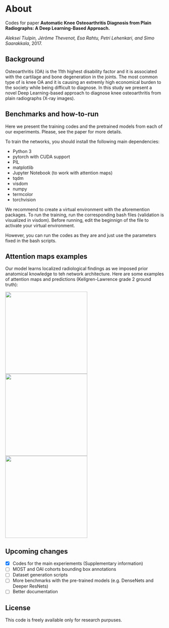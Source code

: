 # About
Codes for paper **Automatic Knee Osteoarthritis Diagnosis from Plain Radiographs: A Deep Learning-Based Approach.**

*Aleksei Tiulpin, Jérôme Thevenot, Esa Rahtu, Petri Lehenkari, and Simo Saarakkala*, 2017.

## Background

Osteoarthritis (OA) is the 11th highest disability factor and it is associated with the cartilage and bone degeneration in the joints. The most common type of is knee OA and it is causing an extremly high economical burden to the society while being difficult to diagnose. In this study we present a novel Deep Learning-based approach to diagnose knee osteoarthritis from plain radiographs (X-ray images). 

## Benchmarks and how-to-run

Here we present the training codes and the pretrained models from each of our experiments. Please, see the paper for more details.

To train the networks, you should install the following main dependencies:

* Python 3
* pytorch with CUDA support
* PIL
* matplotlib
* Jupyter Notebook (to work with attention maps)
* tqdm
* visdom
* numpy
* termcolor
* torchvision

We recommend to create a virtual environment with the aforemention packages. To run the training, run the corresponding bash files (validation is visualized in visdom). Before running, edit the beginnign of the file to activate your virtual environment.

However, you can run the codes as they are and just use the parameters fixed in the bash scripts.

## Attention maps examples
Our model learns localized radiological findings as we imposed prior anatomical knowledge to teh network architecture. Here are some examples of attention maps and predictions (Kellgren-Lawrence grade 2 ground truth):

<img src="https://github.com/lext/DeepKnee/blob/master/pics/15_2_R_1_1_1_3_1_0_own.jpg" width="260"/> <img src="https://github.com/lext/DeepKnee/blob/master/pics/235_2_R_3_3_0_0_1_1_own.jpg" width="260"/>  <img src="https://github.com/lext/DeepKnee/blob/master/pics/77_2_R_2_0_0_0_0_1_own.jpg" width="260"/> 

## Upcoming changes

- [x] Codes for the main experiements (Supplementary information)
- [ ] MOST and OAI cohorts bounding box annotations
- [ ] Dataset generation scripts
- [ ] More benchmarks with the pre-trained models (e.g. DenseNets and Deeper ResNets)
- [ ] Better documentation

## License

This code is freely available only for research purpuses. 

